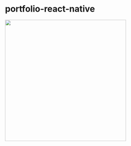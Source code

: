 # portfolio-react-native

<div>
    <img src='https://user-images.githubusercontent.com/66346740/148391075-aa6eb29e-787a-421f-b2b9-ba09885d9f08.png' height='400'>
</div>
